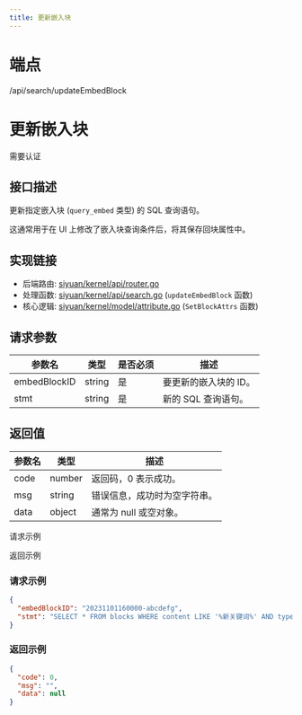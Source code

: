 ```yaml
---
title: 更新嵌入块
---
```

# 端点

/api/search/updateEmbedBlock

# 更新嵌入块

需要认证

## 接口描述

更新指定嵌入块 (`query_embed` 类型) 的 SQL 查询语句。

这通常用于在 UI 上修改了嵌入块查询条件后，将其保存回块属性中。

## 实现链接

-   后端路由: [siyuan/kernel/api/router.go](https://github.com/siyuan-note/siyuan/blob/master/kernel/api/router.go)
-   处理函数: [siyuan/kernel/api/search.go](https://github.com/siyuan-note/siyuan/blob/master/kernel/api/search.go) (`updateEmbedBlock` 函数)
-   核心逻辑: [siyuan/kernel/model/attribute.go](https://github.com/siyuan-note/siyuan/blob/master/kernel/model/attribute.go) (`SetBlockAttrs` 函数)

## 请求参数

| 参数名 | 类型 | 是否必须 | 描述 |
| --- | --- | --- | --- |
| embedBlockID | string | 是 | 要更新的嵌入块的 ID。 |
| stmt | string | 是 | 新的 SQL 查询语句。 |

## 返回值

| 参数名 | 类型 | 描述 |
| --- | --- | --- |
| code | number | 返回码，0 表示成功。 |
| msg | string | 错误信息，成功时为空字符串。 |
| data | object | 通常为 null 或空对象。 |

请求示例

返回示例

### 请求示例

```json
{
  "embedBlockID": "20231101160000-abcdefg",
  "stmt": "SELECT * FROM blocks WHERE content LIKE '%新关键词%' AND type = 'p' ORDER BY created DESC LIMIT 20"
}
```

### 返回示例

```json
{
  "code": 0,
  "msg": "",
  "data": null
}
```

